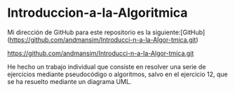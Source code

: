 # Introduccion-a-la-Algoritmica
 
Mi dirección de GitHub para este repositorio es la siguiente:[GitHub] (https://github.com/andmansim/Introducci-n-a-la-Algor-tmica.git)

https://github.com/andmansim/Introducci-n-a-la-Algor-tmica.git


He hecho un trabajo individual que consiste en resolver una serie de ejercicios mediante pseudocódigo o algoritmos, salvo en el ejercicio 12, que se ha resuelto mediante un diagrama UML.
